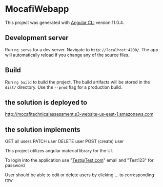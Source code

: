 # MocafiWebapp

This project was generated with [Angular CLI](https://github.com/angular/angular-cli) version 11.0.4.

## Development server

Run `ng serve` for a dev server. Navigate to `http://localhost:4200/`. The app will automatically reload if you change any of the source files.


## Build

Run `ng build` to build the project. The build artifacts will be stored in the `dist/` directory. Use the `--prod` flag for a production build.

## the solution is deployed to 

http://mocafitechnicalassessment.s3-website-us-east-1.amazonaws.com

## the solution implements

GET all users
PATCH user
DELETE user
POST (create) user

This project utilizes angular material library for the UI.

To login into the application use "Test@Test.com" email and "Test123" for password

User should be able to edit or delete users by clicking ... to corresponding row
